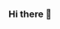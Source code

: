 ### Hi there 👋

<!--
**gokhangultekin/gokhangultekin** is a ✨ _special_ ✨ repository because its `README.md` (this file) appears on your GitHub profile.

Here are some ideas to get you started:

- 🔭 I’m currently working on CS101
- 🌱 I’m currently learning Java
- 👯 I’m looking to collaborate on nothing because of plagiarism.
- 🤔 I’m looking for help with CS101
- 💬 Ask me about my life!
- 📫 How to reach me: confidential
- ⚡ Fun fact: I play the guitar!
-->
